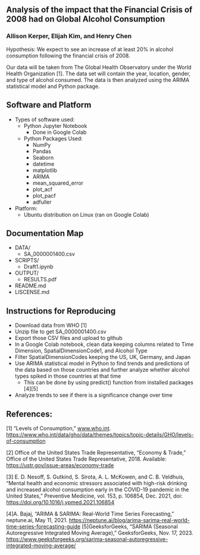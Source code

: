 ## Analysis of the impact that the Financial Crisis of 2008 had on Global Alcohol Consumption
### Allison Kerper, Elijah Kim, and Henry Chen
Hypothesis: We expect to see an increase of at least 20% in alcohol consumption following the financial crisis of 2008. 

Our data will be taken from The Global Health Observatory under the World Health Organization [1]. The data set will contain the year, location, gender, and type of alcohol consumed. The data is then analyzed using the ARIMA statistical model and Python package. 

## Software and Platform
- Types of software used:
    - Python Jupyter Notebook
        - Done in Google Colab
    - Python Packages Used:
        - NumPy
        - Pandas
        - Seaborn
        - datetime
        - matplotlib
        - ARIMA
        - mean_squared_error
        - plot_acf
        - plot_pacf
        - adfuller
- Platform:
    - Ubuntu distribution on Linux (ran on Google Colab)

## Documentation Map
- DATA/
    - SA_0000001400.csv
- SCRIPTS/
    - Draft1.ipynb
- OUTPUT/
    - RESULTS.pdf
- README.md
- LISCENSE.md


## Instructions for Reproducing
- Download data from WHO [1]
- Unzip file to get SA_0000001400.csv
- Export those CSV files and upload to github
- In a Google Colab notebook, clean data keeping columns related to Time Dimension, SpatialDimensionCode1, and Alcohol Type
- Filter SpatialDimensionCodes keeping the US, UK, Germany, and Japan
- Use ARIMA statistical model in Python to find trends and predictions of the data based on those countries and further analyze whether alcohol types spiked in those countries at that time 
    - This can be done by using predict() function from installed packages [4][5]
- Analyze trends to see if there is a significance change over time 

## References:
[1] “Levels of Consumption,” www.who.int. https://www.who.int/data/gho/data/themes/topics/topic-details/GHO/levels-of-consumption

[2] Office of the United States Trade Representative, “Economy & Trade,” Office of the United States Trade Representative, 2018. Available: https://ustr.gov/issue-areas/economy-trade

[3] E. D. Nesoff, S. Gutkind, S. Sirota, A. L. McKowen, and C. B. Veldhuis, “Mental health and economic stressors associated with high-risk drinking and increased alcohol consumption early in the COVID-19 pandemic in the United States,” Preventive Medicine, vol. 153, p. 106854, Dec. 2021, doi: https://doi.org/10.1016/j.ypmed.2021.106854

[4]A. Bajaj, “ARIMA & SARIMA: Real-World Time Series Forecasting,” neptune.ai, May 11, 2021. https://neptune.ai/blog/arima-sarima-real-world-time-series-forecasting-guide
‌
[5]GeeksforGeeks, “SARIMA (Seasonal Autoregressive Integrated Moving Average),” GeeksforGeeks, Nov. 17, 2023. https://www.geeksforgeeks.org/sarima-seasonal-autoregressive-integrated-moving-average/
‌
